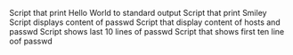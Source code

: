 Script that print Hello World to standard output
Script that print Smiley
Script displays content of passwd
Script that display content of hosts and passwd
Script shows last 10 lines of passwd
Script that shows first ten line oof passwd
